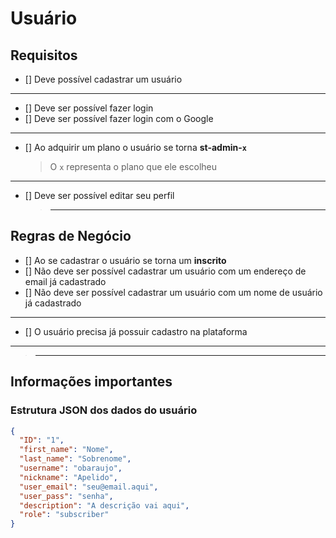 # Usuário

## Requisitos

- [] Deve possível cadastrar um usuário

---

- [] Deve ser possível fazer login
- [] Deve ser possível fazer login com o Google

---

- [] Ao adquirir um plano o usuário se torna **st-admin-`x`**
  > O `x` representa o plano que ele escolheu

---

- [] Deve ser possível editar seu perfil
  > ***

## Regras de Negócio

- [] Ao se cadastrar o usuário se torna um **inscrito**
- [] Não deve ser possível cadastrar um usuário com um endereço de email já cadastrado
- [] Não deve ser possível cadastrar um usuário com um nome de usuário já cadastrado

---

- [] O usuário precisa já possuir cadastro na plataforma

---

> ---

## Informações importantes

### Estrutura JSON dos dados do usuário

```Json
{
  "ID": "1",
  "first_name": "Nome",
  "last_name": "Sobrenome",
  "username": "obaraujo",
  "nickname": "Apelido",
  "user_email": "seu@email.aqui",
  "user_pass": "senha",
  "description": "A descrição vai aqui",
  "role": "subscriber"
}
```
